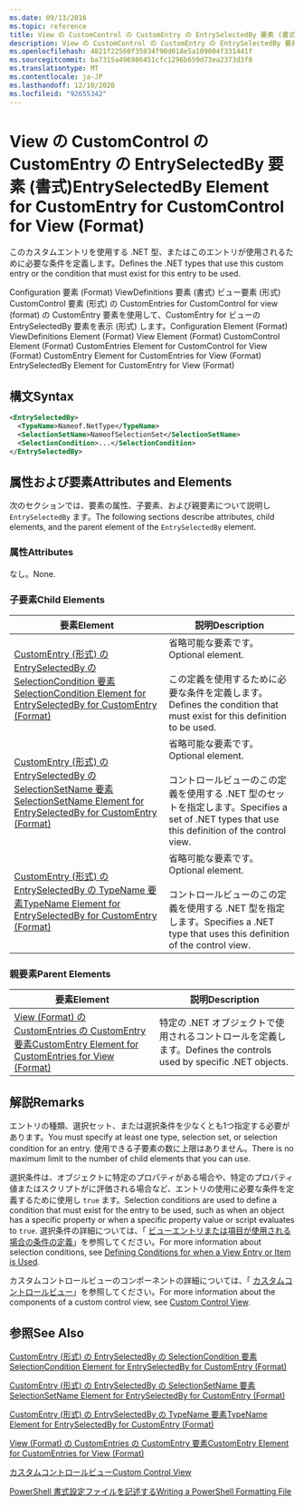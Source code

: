 ```yaml
---
ms.date: 09/13/2016
ms.topic: reference
title: View の CustomControl の CustomEntry の EntrySelectedBy 要素 (書式)
description: View の CustomControl の CustomEntry の EntrySelectedBy 要素 (書式)
ms.openlocfilehash: 4821f22560f35034f90d018e5a109004f331441f
ms.sourcegitcommit: ba7315a496986451cfc1296b659d73ea2373d3f0
ms.translationtype: MT
ms.contentlocale: ja-JP
ms.lasthandoff: 12/10/2020
ms.locfileid: "92655342"
---
```

# <a name="entryselectedby-element-for-customentry-for-customcontrol-for-view-format"></a><span data-ttu-id="a54f3-103">View の CustomControl の CustomEntry の EntrySelectedBy 要素 (書式)</span><span class="sxs-lookup"><span data-stu-id="a54f3-103">EntrySelectedBy Element for CustomEntry for CustomControl for View (Format)</span></span>

<span data-ttu-id="a54f3-104">このカスタムエントリを使用する .NET 型、またはこのエントリが使用されるために必要な条件を定義します。</span><span class="sxs-lookup"><span data-stu-id="a54f3-104">Defines the .NET types that use this custom entry or the condition that must exist for this entry to be used.</span></span>

<span data-ttu-id="a54f3-105">Configuration 要素 (Format) ViewDefinitions 要素 (書式) ビュー要素 (形式) CustomControl 要素 (形式) の CustomEntries for CustomControl for view (format) の CustomEntry 要素を使用して、CustomEntry for ビューの EntrySelectedBy 要素を表示 (形式) します。</span><span class="sxs-lookup"><span data-stu-id="a54f3-105">Configuration Element (Format) ViewDefinitions Element (Format) View Element (Format) CustomControl Element (Format) CustomEntries Element for CustomControl for View (Format) CustomEntry Element for CustomEntries for View (Format) EntrySelectedBy Element for CustomEntry for View (Format)</span></span>

## <a name="syntax"></a><span data-ttu-id="a54f3-106">構文</span><span class="sxs-lookup"><span data-stu-id="a54f3-106">Syntax</span></span>

```xml
<EntrySelectedBy>
  <TypeName>Nameof.NetType</TypeName>
  <SelectionSetName>NameofSelectionSet</SelectionSetName>
  <SelectionCondition>...</SelectionCondition>
</EntrySelectedBy>
```

## <a name="attributes-and-elements"></a><span data-ttu-id="a54f3-107">属性および要素</span><span class="sxs-lookup"><span data-stu-id="a54f3-107">Attributes and Elements</span></span>

<span data-ttu-id="a54f3-108">次のセクションでは、要素の属性、子要素、および親要素について説明し `EntrySelectedBy` ます。</span><span class="sxs-lookup"><span data-stu-id="a54f3-108">The following sections describe attributes, child elements, and the parent element of the `EntrySelectedBy` element.</span></span>

### <a name="attributes"></a><span data-ttu-id="a54f3-109">属性</span><span class="sxs-lookup"><span data-stu-id="a54f3-109">Attributes</span></span>

<span data-ttu-id="a54f3-110">なし。</span><span class="sxs-lookup"><span data-stu-id="a54f3-110">None.</span></span>

### <a name="child-elements"></a><span data-ttu-id="a54f3-111">子要素</span><span class="sxs-lookup"><span data-stu-id="a54f3-111">Child Elements</span></span>

|<span data-ttu-id="a54f3-112">要素</span><span class="sxs-lookup"><span data-stu-id="a54f3-112">Element</span></span>|<span data-ttu-id="a54f3-113">説明</span><span class="sxs-lookup"><span data-stu-id="a54f3-113">Description</span></span>|
|-------------|-----------------|
|[<span data-ttu-id="a54f3-114">CustomEntry (形式) の EntrySelectedBy の SelectionCondition 要素</span><span class="sxs-lookup"><span data-stu-id="a54f3-114">SelectionCondition Element for EntrySelectedBy for CustomEntry (Format)</span></span>](./selectioncondition-element-for-entryselectedby-for-customcontrol-format.md)|<span data-ttu-id="a54f3-115">省略可能な要素です。</span><span class="sxs-lookup"><span data-stu-id="a54f3-115">Optional element.</span></span><br /><br /> <span data-ttu-id="a54f3-116">この定義を使用するために必要な条件を定義します。</span><span class="sxs-lookup"><span data-stu-id="a54f3-116">Defines the condition that must exist for this definition to be used.</span></span>|
|[<span data-ttu-id="a54f3-117">CustomEntry (形式) の EntrySelectedBy の SelectionSetName 要素</span><span class="sxs-lookup"><span data-stu-id="a54f3-117">SelectionSetName Element for EntrySelectedBy for CustomEntry (Format)</span></span>](./selectionsetname-element-for-entryselectedby-for-customcontrol-for-view-format.md)|<span data-ttu-id="a54f3-118">省略可能な要素です。</span><span class="sxs-lookup"><span data-stu-id="a54f3-118">Optional element.</span></span><br /><br /> <span data-ttu-id="a54f3-119">コントロールビューのこの定義を使用する .NET 型のセットを指定します。</span><span class="sxs-lookup"><span data-stu-id="a54f3-119">Specifies a set of .NET types that use this definition of the control view.</span></span>|
|[<span data-ttu-id="a54f3-120">CustomEntry (形式) の EntrySelectedBy の TypeName 要素</span><span class="sxs-lookup"><span data-stu-id="a54f3-120">TypeName Element for EntrySelectedBy for CustomEntry (Format)</span></span>](./typename-element-for-selectioncondition-for-customcontrol-for-view-format.md)|<span data-ttu-id="a54f3-121">省略可能な要素です。</span><span class="sxs-lookup"><span data-stu-id="a54f3-121">Optional element.</span></span><br /><br /> <span data-ttu-id="a54f3-122">コントロールビューのこの定義を使用する .NET 型を指定します。</span><span class="sxs-lookup"><span data-stu-id="a54f3-122">Specifies a .NET type that uses this definition of the control view.</span></span>|

### <a name="parent-elements"></a><span data-ttu-id="a54f3-123">親要素</span><span class="sxs-lookup"><span data-stu-id="a54f3-123">Parent Elements</span></span>

|<span data-ttu-id="a54f3-124">要素</span><span class="sxs-lookup"><span data-stu-id="a54f3-124">Element</span></span>|<span data-ttu-id="a54f3-125">説明</span><span class="sxs-lookup"><span data-stu-id="a54f3-125">Description</span></span>|
|-------------|-----------------|
|[<span data-ttu-id="a54f3-126">View (Format) の CustomEntries の CustomEntry 要素</span><span class="sxs-lookup"><span data-stu-id="a54f3-126">CustomEntry Element for CustomEntries for View (Format)</span></span>](./customentry-element-for-customentries-for-customcontrol-for-view-format.md)|<span data-ttu-id="a54f3-127">特定の .NET オブジェクトで使用されるコントロールを定義します。</span><span class="sxs-lookup"><span data-stu-id="a54f3-127">Defines the controls used by specific .NET objects.</span></span>|

## <a name="remarks"></a><span data-ttu-id="a54f3-128">解説</span><span class="sxs-lookup"><span data-stu-id="a54f3-128">Remarks</span></span>

<span data-ttu-id="a54f3-129">エントリの種類、選択セット、または選択条件を少なくとも1つ指定する必要があります。</span><span class="sxs-lookup"><span data-stu-id="a54f3-129">You must specify at least one type, selection set, or selection condition for an entry.</span></span> <span data-ttu-id="a54f3-130">使用できる子要素の数に上限はありません。</span><span class="sxs-lookup"><span data-stu-id="a54f3-130">There is no maximum limit to the number of child elements that you can use.</span></span>

<span data-ttu-id="a54f3-131">選択条件は、オブジェクトに特定のプロパティがある場合や、特定のプロパティ値またはスクリプトがに評価される場合など、エントリの使用に必要な条件を定義するために使用し `true` ます。</span><span class="sxs-lookup"><span data-stu-id="a54f3-131">Selection conditions are used to define a condition that must exist for the entry to be used, such as when an object has a specific property or when a specific property value or script evaluates to `true`.</span></span> <span data-ttu-id="a54f3-132">選択条件の詳細については、「 [ビューエントリまたは項目が使用される場合の条件の定義](./defining-conditions-for-displaying-data.md)」を参照してください。</span><span class="sxs-lookup"><span data-stu-id="a54f3-132">For more information about selection conditions, see [Defining Conditions for when a View Entry or Item is Used](./defining-conditions-for-displaying-data.md).</span></span>

<span data-ttu-id="a54f3-133">カスタムコントロールビューのコンポーネントの詳細については、「 [カスタムコントロールビュー](./creating-custom-controls.md)」を参照してください。</span><span class="sxs-lookup"><span data-stu-id="a54f3-133">For more information about the components of a custom control view, see [Custom Control View](./creating-custom-controls.md).</span></span>

## <a name="see-also"></a><span data-ttu-id="a54f3-134">参照</span><span class="sxs-lookup"><span data-stu-id="a54f3-134">See Also</span></span>

[<span data-ttu-id="a54f3-135">CustomEntry (形式) の EntrySelectedBy の SelectionCondition 要素</span><span class="sxs-lookup"><span data-stu-id="a54f3-135">SelectionCondition Element for EntrySelectedBy for CustomEntry (Format)</span></span>](./selectioncondition-element-for-entryselectedby-for-customcontrol-format.md)

[<span data-ttu-id="a54f3-136">CustomEntry (形式) の EntrySelectedBy の SelectionSetName 要素</span><span class="sxs-lookup"><span data-stu-id="a54f3-136">SelectionSetName Element for EntrySelectedBy for CustomEntry (Format)</span></span>](./selectionsetname-element-for-entryselectedby-for-customcontrol-for-view-format.md)

[<span data-ttu-id="a54f3-137">CustomEntry (形式) の EntrySelectedBy の TypeName 要素</span><span class="sxs-lookup"><span data-stu-id="a54f3-137">TypeName Element for EntrySelectedBy for CustomEntry (Format)</span></span>](./typename-element-for-selectioncondition-for-customcontrol-for-view-format.md)

[<span data-ttu-id="a54f3-138">View (Format) の CustomEntries の CustomEntry 要素</span><span class="sxs-lookup"><span data-stu-id="a54f3-138">CustomEntry Element for CustomEntries for View (Format)</span></span>](./customentry-element-for-customentries-for-customcontrol-for-view-format.md)

[<span data-ttu-id="a54f3-139">カスタムコントロールビュー</span><span class="sxs-lookup"><span data-stu-id="a54f3-139">Custom Control View</span></span>](./creating-custom-controls.md)

[<span data-ttu-id="a54f3-140">PowerShell 書式設定ファイルを記述する</span><span class="sxs-lookup"><span data-stu-id="a54f3-140">Writing a PowerShell Formatting File</span></span>](./writing-a-powershell-formatting-file.md)
